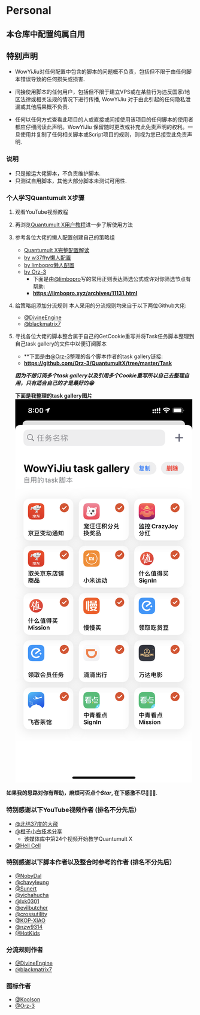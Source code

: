 # Personal
## 本仓库中配置纯属自用
## 特别声明
- WowYiJiu对任何配置中包含的脚本的问题概不负责，包括但不限于由任何脚本错误导致的任何损失或损害.

- 间接使用脚本的任何用户，包括但不限于建立VPS或在某些行为违反国家/地区法律或相关法规的情况下进行传播, WowYiJiu 对于由此引起的任何隐私泄漏或其他后果概不负责.

- 任何以任何方式查看此项目的人或直接或间接使用该项目的任何脚本的使用者都应仔细阅读此声明。WowYiJiu 保留随时更改或补充此免责声明的权利。一旦使用并复制了任何相关脚本或Script项目的规则，则视为您已接受此免责声明.

### 说明
- 只是搬运大佬脚本，不负责维护脚本.
- 只测试自用脚本，其他大部分脚本未测试可用性.

### 个人学习Quantumult X步骤
1. 观看YouTube视频教程
2. 再浏览[Quantumult X用户教程](https://www.notion.so/Quantumult-X-1d32ddc6e61c4892ad2ec5ea47f00917)进一步了解使用方法
3. 参考各位大佬的懒人配置创建自己的策略组
   - [Quantumult X完整配置解读](https://raw.githubusercontent.com/KOP-XIAO/QuantumultX/master/QuantumultX_Profiles.conf)
   - [by w37fhy懒人配置](https://raw.githubusercontent.com/w37fhy/QuantumultX/master/w37fhy_diy.conf)
   - [by limbopro懒人配置](https://raw.githubusercontent.com/limbopro/Profiles4limbo/main/full.conf)
   - [by Orz-3](https://raw.githubusercontent.com/Orz-3/QuantumultX/master/Orz-3.conf)
     - 下面是由[@limbopro](https://github.com/limbopro)写的常用正则表达筛选公式或许对你筛选节点有帮助:
     - **https://limbopro.xyz/archives/11131.html**
4. 给策略组添加分流规则
   本人采用的分流规则均来自于以下两位Github大佬:
   - [@DivineEngine](https://github.com/DivineEngine)
   - [@blackmatrix7](https://github.com/blackmatrix7)
5. 寻找各位大佬的脚本整合属于自己的GetCookie重写并将Task任务脚本整理到自己task gallery的文件中以便订阅脚本
   - **下面是由[@Orz-3](https://github.com/Orz-3)整理的各个脚本作者的task gallery链接: 
   - **https://github.com/Orz-3/QuantumultX/tree/master/Task**
   
   ***因为不想订阅多个task gallery以及引用多个Cookie重写所以自己去整理自用，只有适合自己的才是最好的:grin:***
   
   **下面是我整理的task gallery图片**
   ![](https://raw.githubusercontent.com/WowYiJiu/Personal/main/Task%20Gallery%E5%B1%95%E7%A4%BA%E5%9B%BE.png "task gallery")

**如果我的思路对你有帮助，麻烦可否点个*Star*, 在下感激不尽:gift_heart::gift_heart::gift_heart:**.

### 特别感谢以下YouTube视频作者 (排名不分先后）
- [@北纬37度的大飛](https://www.youtube.com/playlist?list=PLjqZWxLDYP3t12BpTjBvrDCbyJkYNxzwE)
- [@橙子小白技术分享](https://www.youtube.com/playlist?list=PLAwbcHHUuui90hRChtmitMuoDPoNdmYqD) 
   - 该媒体库中第24个视频开始教学Quantumult X
- [@Hell Cell](https://www.youtube.com/channel/UCgjdfJbXYaFfC3Wxump37Mg) 

### 特别感谢以下脚本作者以及整合时参考的作者 (排名不分先后）
- [@NobyDal](https://github.com/NobyDa)
- [@chavyleung](https://github.com/chavyleung)
- [@Sunert](https://github.com/Sunert)
- [@yichahucha](https://github.com/yichahucha)
- [@lxk0301](https://github.com/lxk0301)
- [@evilbutcher](https://github.com/evilbutcher)
- [@crossutility](https://github.com/crossutility)
- [@KOP-XIAO](https://github.com/KOP-XIAO)
- [@nzw9314](https://github.com/nzw9314)
- [@HotKids](https://github.com/HotKids)
### 分流规则作者
- [@DivineEngine](https://github.com/DivineEngine)
- [@blackmatrix7](https://github.com/blackmatrix7)
### 图标作者
- [@Koolson](https://github.com/Koolson)
- [@Orz-3](https://github.com/Orz-3)
